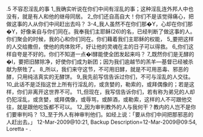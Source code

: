 .5 
不容忍淫乱的事 
1_我确实听说在你们中间有淫乱的事；这种淫乱连外邦人中也没有，就是有人和他的继母同居。 2_你们还自高自大！你们不是该觉得痛心，把做这事的人从你们中间赶出去吗？ 3-4_我人虽然不在你们那�Y，心却在你们那�Y，好像亲自与你们同在。我奉我们主耶稣(26)的名，已经判断了做这事的人。你们聚会的时候，我的心和你们同在。你们藉着我们主耶稣的权能， 5_要把这样的人交给撒但，使他的肉体败坏，好让他的灵魂在主的日子可以得救。 
6_你们这样自夸是不好的。你们不知道一点�I酵能使全团发起来吗？ 7_既然你们是无酵的�I，要把旧酵除净，好使你们成为新团；因为我们逾越节的羔羊―基督已经被杀献为祭牲了。 8_所以，我们来守这节，不可用旧酵，就是不可用恶毒、邪恶的酵，只用纯洁真实的无酵饼。 
9_我先前写信告诉过你们，不可与淫乱的人交往。 10_此话不是泛指这世上所有行淫乱的，或贪婪的，勒索的，或拜偶像的；若是这样，你们非离开这世界不可。 11_但现在，我写信告诉你们，若有称为弟兄的人却仍犯淫乱，或贪婪，或拜偶像，或辱骂，或醉酒，或勒索，这样的人不可跟他交往，就是跟他吃饭都不可以。 12_因为审判教外的人与我何干？教内的人岂不是你们要审判吗？ 13_至于外人有神审判他们。如经上说：「要从你们中间把那邪恶的人赶出去。」 
12-Mar-2009@10:21, Backup Description=12-Mar-2009@09:54, Loretta - 
.